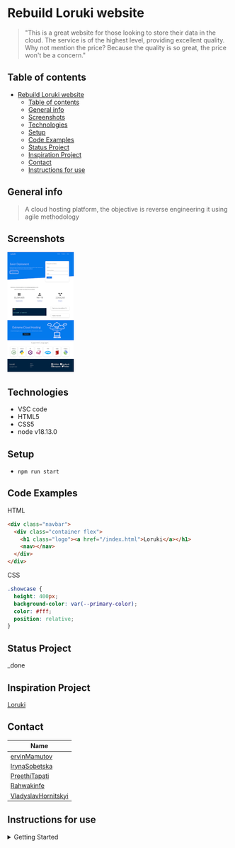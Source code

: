 # Rebuild Loruki website

> "This is a great website for those looking to store their data in the cloud.
> The service is of the highest level, providing excellent quality. Why not
> mention the price? Because the quality is so great, the price won't be a
> concern."

## Table of contents

- [Rebuild Loruki website](#rebuild-loruki-website)
  - [Table of contents](#table-of-contents)
  - [General info](#general-info)
  - [Screenshots](#screenshots)
  - [Technologies](#technologies)
  - [Setup](#setup)
  - [Code Examples](#code-examples)
  - [Status Project](#status-project)
  - [Inspiration Project](#inspiration-project)
  - [Contact](#contact)
  - [Instructions for use](#instructions-for-use)

## General info

> A cloud hosting platform, the objective is reverse engineering it using agile
> methodology

## Screenshots

![screenshot](public/Loruki-screenshot.png)

## Technologies

- VSC code
- HTML5
- CSS5
- node v18.13.0

## Setup

- `npm run start`

## Code Examples

HTML

```html
<div class="navbar">
  <div class="container flex">
    <h1 class="logo"><a href="/index.html">Loruki</a></h1>
    <nav></nav>
  </div>
</div>
```

CSS

```css
.showcase {
  height: 400px;
  background-color: var(--primary-color);
  color: #fff;
  position: relative;
}
```

## Status Project

\_done

## Inspiration Project

[Loruki](https://zen-carson-c10c9f.netlify.app/index.html)

## Contact

| Name                                                          |
| ------------------------------------------------------------- |
| [ervinMamutov](https://github.com/ervinMamutov)               |
| [IrynaSobetska](https://github.com/IrynaSobetska)             |
| [PreethiTapati](https://github.com/PreethiTapati)             |
| [Rahwakinfe](https://github.com/Rahwakinfe)                   |
| [VladyslavHornitskyi](https://github.com/VladyslavHornitskyi) |

## Instructions for use

<details>
  <summary>Getting Started</summary>

  <!-- a guide to using this repository -->

1. `git clone git@github.com:HackYourFutureBelgium/template-markdown.git` 2.
   `cd template-markdown` 3. `npm install` ## Code Quality Checks -
   `npm run format`: Makes sure all the code in this repository is
   well-formatted (looks good). - `npm run lint:ls`: Checks to make sure all
   folder and file names match the repository conventions. - `npm run lint:md`:
   Will lint all of the Markdown files in this repository. - `npm run lint:css`:
   Will lint all of the CSS files in this repository. - `npm run validate:html`:
   Validates all HTML files in your project. - `npm run spell-check`: Goes
   through all the files in this repository looking for words it doesn't
   recognize. Just because it says something is a mistake doesn't mean it is! It
   doesn't know every word in the world. You can add new correct words to the
   [./.cspell.json](./.cspell.json) file so they won't cause an error. -
   `npm run accessibility -- ./path/to/file.html`: Runs an accessibility
   analysis on all HTML files in the given path and writes the report to
   `/accessibility_report` ## Continuous Integration (CI) When you open a PR to
   `main`/`master` in your repository, GitHub will automatically do a linting
   check on the code in this repository, you can see this in
   the[./.github/workflows/lint.yml](./.github/workflows/lint.yml) file. If the
   linting fails, you will not be able to merge the PR. You can double check
   that your code will pass before pushing by running the code quality scripts
   locally. ## Repo Setup - Give each member **_write_** access to the repo (if
   it's a group project) - Turn on GitHub Pages and put a link to your website
   in the repo's description - Turn on GitHub Actions - In _General_ Section >
   check **Discussions** - In the _Branches_ section of your repo's settings
   make sure the `master`/`main` branch must: - "_Require a pull request before
   merging_" - "_Require approvals_" - "_Dismiss stale pull request approvals
   when new commits are pushed_" - "_Require status checks to pass before
   merging_" - "_Require branches to be up to date before merging_" - "_Do not
   allow bypassing the above settings_"

</details>
